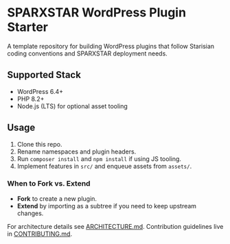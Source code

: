 # SPARXSTAR WordPress Plugin Starter

A template repository for building WordPress plugins that follow Starisian coding conventions and SPARXSTAR deployment needs.

## Supported Stack
- WordPress 6.4+
- PHP 8.2+
- Node.js (LTS) for optional asset tooling

## Usage
1. Clone this repo.
2. Rename namespaces and plugin headers.
3. Run `composer install` and `npm install` if using JS tooling.
4. Implement features in `src/` and enqueue assets from `assets/`.

### When to Fork vs. Extend
- **Fork** to create a new plugin.
- **Extend** by importing as a subtree if you need to keep upstream changes.

For architecture details see [ARCHITECTURE.md](ARCHITECTURE.md). Contribution guidelines live in [CONTRIBUTING.md](CONTRIBUTING.md).
